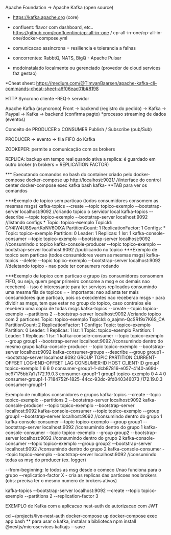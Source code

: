Apache Foundation -> Apache Kafka (open source) 
* https://kafka.apache.org (core)
* confluent: flavor com dashboard, etc.. https://github.com/confluentinc/cp-all-in-one   / cp-all-in-one/cp-all-in-one/docker-compose.yml

* comunicacao assincrona = resiliencia e tolerancia a falhas
* concorrentes: RabbtQ, NATS, BigQ - Apache Pulsar
* modoinstalado localmente ou  gerenciado (provedor de cloud services faz gestao)

*Cheat sheet: https://medium.com/@TimvanBaarsen/apache-kafka-cli-commands-cheat-sheet-a6f06eac01b#8198

HTTP Syncrono
cliente -REQ-> servidor

Apache Kafka (asyncrono)
Front -> backend (registro do pedido) -> Kafka -> Paypal -> Kafka -> backend (confirma pagto)
*processo streaming de dados (eventos)


Conceito de PRODUCER x CONSUMER
Publish / Subscribe (pub/Sub)

PRODUCER -> evento -> fila FIFO do Kafka

ZOOKEPER: permite a comunicação com os brokers

REPLICA: backup em tempo real quando ativa a replica: é guardado em outro broker (n brokers = REPLICATION FACTOR)

*** Executando comandos no bash do container criado pelo docker-compose
docker-compose up
http://localhost:9021/  //interface do control center
docker-compose exec kafka bash
kafka- **TAB para ver os comandos

***Exemplo de topico sem particao (todos consumidores consomem as mesmas msgs)
kafka-topics --create --topic topico-exemplo --bootstrap-server localhost:9092   //criando topico o servidor local
kafka-topics --describe --topic topico-exemplo --bootstrap-server localhost:9092  //listando configs
        * Topic: topico-exemplo   TopicId: GY4IW4U8SvartKoNV6OlXA PartitionCount: 1       ReplicationFactor: 1    Configs:
        * Topic: topico-exemplo   Partition: 0    Leader: 1       Replicas: 1     Isr: 1
kafka-console-consumer --topic topico-exemplo --bootstrap-server localhost:9092  //consumindo o topico
kafka-console-producer --topic topico-exemplo --bootstrap-server localhost:9092 //publicando no topico
***Exemplo de topico sem particao (todos consumidores veem as mesmas msgs)
kafka-topics --delete --topic topico-exemplo --bootstrap-server localhost:9092   //deletando topico - nao pode ter consumers rodando


***Exemplo de topico com particao e grupo (os consumidores consomem FIFO, ou seja, quem pegar primeiro consome a msg e os demais nao recebem) - isso é interessante para ter serviços replicados consumindo uma mesma fila de topicos = - importante: nao adianta ter mais consumidores que particao, pois os execdentes nao receberao msgs - para dividir as msgs, tem que estar no group do topico, caso contraios ele recebera uma copia de todas msgs
kafka-topics --create --topic topico-exemplo --partitions 2 --bootstrap-server localhost:9092   //criando topico com 2 particoes 
        Topic: topico-exemplo   TopicId: o_aajmn-QcSR19x7K6S_CA PartitionCount: 2       ReplicationFactor: 1    Configs:
        Topic: topico-exemplo   Partition: 0    Leader: 1       Replicas: 1     Isr: 1
        Topic: topico-exemplo   Partition: 1    Leader: 1       Replicas: 1     Isr: 1
kafka-console-consumer --topic topico-exemplo --group group1 --bootstrap-server localhost:9092  //consumindo dentro do mesmo grupo 
kafka-console-producer --topic topico-exemplo --bootstrap-server localhost:9092
kafka-consumer-groups --describe --group group1 --bootstrap-server localhost:9092 
GROUP           TOPIC           PARTITION  CURRENT-OFFSET  LOG-END-OFFSET  LAG CONSUMER-ID                                            HOST            CLIENT-ID
group1          topico-exemplo  1          6               6               0   consumer-group1-1-dcb87816-e057-4140-a69d-bc97175bb7a1 /172.19.0.3     consumer-group1-1
group1          topico-exemplo  0          4               4               0   consumer-group1-1-7184752f-1825-44cc-93dc-9fd040346073 /172.19.0.3     consumer-group1-1


Exemplo de multiplos consmidores e grupos
kafka-topics --create --topic topico-exemplo --partitions 2 --bootstrap-server localhost:9092
kafka-console-producer --topic topico-exemplo --bootstrap-server localhost:9092
kafka-console-consumer --topic topico-exemplo --group group1 --bootstrap-server localhost:9092  //consumindo dentro do grupo 1
kafka-console-consumer --topic topico-exemplo --group group1 --bootstrap-server localhost:9092  //consumindo dentro do grupo 1 
kafka-console-consumer --topic topico-exemplo --group group2 --bootstrap-server localhost:9092  //consumindo dentro do grupo 2 
kafka-console-consumer --topic topico-exemplo --group group2 --bootstrap-server localhost:9092  //consumindo dentro do grupo 2
kafka-console-consumer --topic topico-exemplo --bootstrap-server localhost:9092  //consumindo todas as msg do producer (ex. logger)


--from-beginning: le todos as msg desde o comeco //nao funciona para o grupo
--replication-factor X - cria as replicas das particoes nos brokers (obs: precisa ter o mesmo numero de brokers ativos)

kafka-topics --bootstrap-server localhost:9092 --create --topic topico-exemplo --partitions 2 --replication-factor 3


EXEMPLO de Kafka com a aplicacao nest-auth de autorizacao com JWT

cd ~/projects/live-nest-auth
docker-compose up
docker-compose exec app bash
** para usar o kafka, instalar a biblioteca 
npm install @nestjs/microservices kafkajs --save